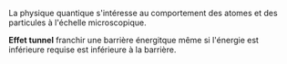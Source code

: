 La physique quantique s'intéresse au comportement des atomes et des particules à l'échelle microscopique.

__Effet tunnel__ franchir une barrière énergitque même si l'énergie est inférieure requise est inférieure à la barrière.